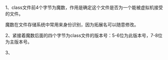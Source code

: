1、class文件前4个字节为魔数，作用是确定这个文件是否为一个能被虚拟机接受的文件。
   
   魔数在文件存储系统中常用来身份识别，因为拓展名可以随意修改。

2、紧接着魔数后面的四个字节为class文件的版本号：5-6位为此版本号，7-8位为主版本号。

3、  